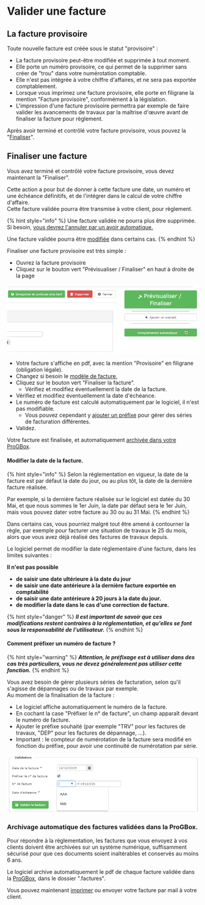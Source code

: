 # Valider une facture

## La facture provisoire

Toute nouvelle facture est créée sous le statut "provisoire" :

* La facture provisoire peut-être modifiée et supprimée à tout moment.
* Elle porte un numéro provisoire, ce qui permet de la supprimer sans créer de "trou" dans votre numérotation comptable.
* Elle n'est pas intégrée à votre chiffre d'affaires, et ne sera pas exportée comptablement.
* Lorsque vous imprimez une facture provisoire, elle porte en filigrane la mention "Facture provisoire", conformément à la législation. 
* L'impression d'une facture provisoire permettra par exemple de faire valider les avancements de travaux par la maîtrise d'œuvre avant de finaliser la facture pour règlement.

Après avoir terminé et contrôlé votre facture provisoire, vous pouvez la "[Finaliser](valider-une-facture.md#finaliser-une-facture)".

## Finaliser une facture

Vous avez terminé et contrôlé votre facture provisoire, vous devez maintenant la "Finaliser".

Cette action a pour but de donner à cette facture une date, un numéro et une échéance définitifs, et de l'intégrer dans le calcul de votre chiffre d'affaire.  
Cette facture validée pourra être transmise à votre client, pour règlement.

{% hint style="info" %}
Une facture validée ne pourra plus être supprimée. Si besoin, [vous devrez l'annuler par un avoir automatique.](modifier-supprimer-ou-annuler-une-facture.md#annulation)

Une facture validée pourra être [modifiée](modifier-supprimer-ou-annuler-une-facture.md) dans certains cas.
{% endhint %}

Finaliser une facture provisoire est très simple :

* Ouvrez la facture provisoire
* Cliquez sur le bouton vert "Prévisualiser / Finaliser" en haut à droite de la page

![](../../.gitbook/assets/capture%20%2825%29.png)

* Votre facture s'affiche en pdf, avec la mention "Provisoire" en filigrane \(obligation légale\).
* Changez si besoin le [modèle de facture](../../les-plus-du-logiciel/modeles-de-document.md),
* Cliquez sur le bouton vert "Finaliser la facture".
  * Vérifiez et modifiez éventuellement la date de la facture.
* Vérifiez et modifiez éventuellement la date d'échéance.
* Le numéro de facture est calculé automatiquement par le logiciel, il n'est pas modifiable.
  * Vous pouvez cependant y [ajouter un préfixe](valider-une-facture.md#comment-prefixer-un-numero-de-facture) pour gérer des séries de facturation différentes.
* Validez.

Votre facture est finalisée, et automatiquement [archivée dans votre ProGBox](valider-une-facture.md#archivage-automatique-des-factures-validees-dans-la-progbox).

#### Modifier la date de la facture.

{% hint style="info" %}
Selon la réglementation en vigueur, la date de la facture est par défaut la date du jour, ou au plus tôt, la date de la dernière facture réalisée.

Par exemple, si la dernière facture réalisée sur le logiciel est datée du 30 Mai, et que nous sommes le 1er Juin, la date par défaut sera le 1er Juin, mais vous pouvez dater votre facture au 30 ou au 31 Mai.
{% endhint %}

Dans certains cas, vous pourriez malgré tout être amené à contourner la règle, par exemple pour facturer une situation de travaux le 25 du mois, alors que vous avez déjà réalisé des factures de travaux depuis.

Le logiciel permet de modifier la date réglementaire d'une facture, dans les limites suivantes :  
  
**Il n'est pas possible** 

* **de saisir une date ultérieure à la date du jour**
* **de saisir une date antérieure à la dernière facture exportée en comptabilité**
* **de saisir une date antérieure à 20 jours à la date du jour.**
* **de modifier la date dans le cas d'une correction de facture.**

{% hint style="danger" %}
_**Il est important de savoir que ces modifications restent contraires à la réglementation, et qu'elles se font sous la responsabilité de l'utilisateur.**_
{% endhint %}

#### Comment préfixer un numéro de facture ?

{% hint style="warning" %}
_**Attention, le préfixage est à utiliser dans des cas très particuliers, vous ne devez généralement pas utiliser cette fonction.**_
{% endhint %}

Vous avez besoin de gérer plusieurs séries de facturation, selon qu'il s'agisse de dépannages ou de travaux par exemple.  
Au moment de la finalisation de la facture :

* Le logiciel affiche automatiquement le numéro de la facture.
* En cochant la case "Préfixer le n° de facture", un champ apparaît devant le numéro de facture.
* Ajouter le préfixe souhaité \(par exemple "TRV" pour les factures de travaux, "DEP" pour les factures de dépannage, ...\).
* Important : le compteur de numérotation de la facture sera modifié en fonction du préfixe, pour avoir une continuité de numérotation par série.

![](../../.gitbook/assets/prefixe_facture.png)

### Archivage automatique des factures validées dans la ProGBox.

Pour répondre à la réglementation, les factures que vous envoyez à vos clients doivent être archivées sur un système numérique, suffisamment sécurisé pour que ces documents soient inaltérables et conservés au moins 6 ans.

Le logiciel archive automatiquement le pdf de chaque facture validée dans la [ProGBox](../../les-plus-du-logiciel/progbox-archivage-de-documents.md#archivage-des-factures-clients), dans le dossier ".factures".

Vous pouvez maintenant [imprimer](imprimer-une-facture.md) ou envoyer votre facture par mail à votre client.





